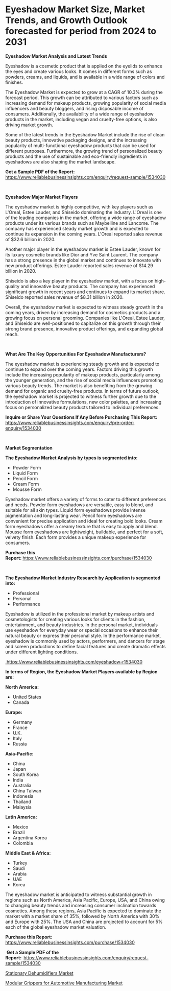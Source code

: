 <p><h1>Eyeshadow Market Size, Market Trends, and Growth Outlook forecasted for period from 2024 to 2031</h1></p><p><strong>Eyeshadow Market Analysis and Latest Trends</strong></p>
<p><p>Eyeshadow is a cosmetic product that is applied on the eyelids to enhance the eyes and create various looks. It comes in different forms such as powders, creams, and liquids, and is available in a wide range of colors and finishes.</p><p>The Eyeshadow Market is expected to grow at a CAGR of 10.3% during the forecast period. This growth can be attributed to various factors such as increasing demand for makeup products, growing popularity of social media influencers and beauty bloggers, and rising disposable income of consumers. Additionally, the availability of a wide range of eyeshadow products in the market, including vegan and cruelty-free options, is also driving market growth.</p><p>Some of the latest trends in the Eyeshadow Market include the rise of clean beauty products, innovative packaging designs, and the increasing popularity of multi-functional eyeshadow products that can be used for different purposes. Furthermore, the growing trend of personalized beauty products and the use of sustainable and eco-friendly ingredients in eyeshadows are also shaping the market landscape.</p></p>
<p><strong>Get a Sample PDF of the Report:&nbsp;</strong> <a href="https://www.reliablebusinessinsights.com/enquiry/request-sample/1534030">https://www.reliablebusinessinsights.com/enquiry/request-sample/1534030</a></p>
<p>&nbsp;</p>
<p><strong>Eyeshadow Major Market Players</strong></p>
<p><p>The eyeshadow market is highly competitive, with key players such as L'Oreal, Estee Lauder, and Shiseido dominating the industry. L'Oreal is one of the leading companies in the market, offering a wide range of eyeshadow products under its various brands such as Maybelline and Lancome. The company has experienced steady market growth and is expected to continue its expansion in the coming years. L'Oreal reported sales revenue of $32.6 billion in 2020.</p><p>Another major player in the eyeshadow market is Estee Lauder, known for its luxury cosmetic brands like Dior and Yve Saint Laurent. The company has a strong presence in the global market and continues to innovate with new product offerings. Estee Lauder reported sales revenue of $14.29 billion in 2020.</p><p>Shiseido is also a key player in the eyeshadow market, with a focus on high-quality and innovative beauty products. The company has experienced significant growth in recent years and continues to expand its market share. Shiseido reported sales revenue of $8.31 billion in 2020.</p><p>Overall, the eyeshadow market is expected to witness steady growth in the coming years, driven by increasing demand for cosmetics products and a growing focus on personal grooming. Companies like L'Oreal, Estee Lauder, and Shiseido are well-positioned to capitalize on this growth through their strong brand presence, innovative product offerings, and expanding global reach.</p></p>
<p>&nbsp;</p>
<p><strong>What Are The Key Opportunities For Eyeshadow Manufacturers?</strong></p>
<p><p>The eyeshadow market is experiencing steady growth and is expected to continue to expand over the coming years. Factors driving this growth include the increasing popularity of makeup products, particularly among the younger generation, and the rise of social media influencers promoting various beauty trends. The market is also benefiting from the growing demand for organic and cruelty-free products. In terms of future outlook, the eyeshadow market is projected to witness further growth due to the introduction of innovative formulations, new color palettes, and increasing focus on personalized beauty products tailored to individual preferences.</p></p>
<p><strong>Inquire or Share Your Questions If Any Before Purchasing This Report:</strong> <a href="https://www.reliablebusinessinsights.com/enquiry/pre-order-enquiry/1534030">https://www.reliablebusinessinsights.com/enquiry/pre-order-enquiry/1534030</a></p>
<p>&nbsp;</p>
<p><strong>Market Segmentation</strong></p>
<p><strong>The Eyeshadow Market Analysis by types is segmented into:</strong></p>
<p><ul><li>Powder Form</li><li>Liquid Form</li><li>Pencil Form</li><li>Cream Form</li><li>Mousse Form</li></ul></p>
<p><p>Eyeshadow market offers a variety of forms to cater to different preferences and needs. Powder form eyeshadows are versatile, easy to blend, and suitable for all skin types. Liquid form eyeshadows provide intense pigmentation and long-lasting wear. Pencil form eyeshadows are convenient for precise application and ideal for creating bold looks. Cream form eyeshadows offer a creamy texture that is easy to apply and blend. Mousse form eyeshadows are lightweight, buildable, and perfect for a soft, velvety finish. Each form provides a unique makeup experience for consumers.</p></p>
<p><strong>Purchase this Report:&nbsp;</strong><a href="https://www.reliablebusinessinsights.com/purchase/1534030">https://www.reliablebusinessinsights.com/purchase/1534030</a></p>
<p>&nbsp;</p>
<p><strong>The Eyeshadow Market Industry Research by Application is segmented into:</strong></p>
<p><ul><li>Professional</li><li>Personal</li><li>Performance</li></ul></p>
<p><p>Eyeshadow is utilized in the professional market by makeup artists and cosmetologists for creating various looks for clients in the fashion, entertainment, and beauty industries. In the personal market, individuals use eyeshadow for everyday wear or special occasions to enhance their natural beauty or express their personal style. In the performance market, eyeshadow is commonly used by actors, performers, and dancers for stage and screen productions to define facial features and create dramatic effects under different lighting conditions.</p></p>
<p><a href="https://www.reliablebusinessinsights.com/eyeshadow-r1534030">&nbsp;https://www.reliablebusinessinsights.com/eyeshadow-r1534030</a></p>
<p><strong>In terms of Region, the Eyeshadow Market Players available by Region are:</strong></p>
<p>
    <p> <strong> North America: </strong>
        <ul>
            <li>United States</li>
            <li>Canada</li>
        </ul>
        </p> 
    <p> <strong> Europe: </strong>
        <ul>
            <li>Germany</li>
            <li>France</li>
            <li>U.K.</li>
            <li>Italy</li>
            <li>Russia</li>
        </ul>
        </p> 
    <p> <strong> Asia-Pacific: </strong>
        <ul>
            <li>China</li>
            <li>Japan</li>
            <li>South Korea</li>
            <li>India</li>
            <li>Australia</li>
            <li>China Taiwan</li>
            <li>Indonesia</li>
            <li>Thailand</li>
            <li>Malaysia</li>
        </ul>
        </p> 
    <p> <strong> Latin America: </strong>
        <ul>
            <li>Mexico</li>
            <li>Brazil</li>
            <li>Argentina Korea</li>
            <li>Colombia</li>
        </ul>
        </p> 
    <p> <strong> Middle East & Africa: </strong>
        <ul>
            <li>Turkey</li>
            <li>Saudi</li>
            <li>Arabia</li>
            <li>UAE</li>
            <li>Korea</li>
        </ul>
    </p>
    </p>
<p><p>The eyeshadow market is anticipated to witness substantial growth in regions such as North America, Asia Pacific, Europe, USA, and China owing to changing beauty trends and increasing consumer inclination towards cosmetics. Among these regions, Asia Pacific is expected to dominate the market with a market share of 35%, followed by North America with 30% and Europe with 25%. The USA and China are projected to account for 5% each of the global eyeshadow market valuation.</p></p>
<p><strong>Purchase this Report: </strong><a href="https://www.reliablebusinessinsights.com/purchase/1534030">https://www.reliablebusinessinsights.com/purchase/1534030</a></p>
<p>&nbsp;<strong>Get a Sample PDF of the Report:&nbsp;&nbsp;</strong><a href="https://www.reliablebusinessinsights.com/enquiry/request-sample/1534030">https://www.reliablebusinessinsights.com/enquiry/request-sample/1534030</a></p>
<p><strong></strong></p>
<p><p><a href="https://view.publitas.com/reportprime-1/stationary-dehumidifiers-market-investigation-industry-evolution-and-forecast-till-2031/">Stationary Dehumidifiers Market</a></p><p><a href="https://view.publitas.com/reportprime-1/modular-grippers-for-automotive-manufacturing-market-share-size-trends-industry-analysis-report-by-application-automobile-manufacturing-modified-car-manufacturing-by-type-electric-grippers-pneumatic-grippers-other-and-forecast-2024-2031/">Modular Grippers for Automotive Manufacturing Market</a></p></p>